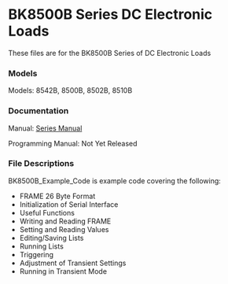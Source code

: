 # BK8500B Series DC Electronic Loads
These files are for the BK8500B Series of DC Electronic Loads
  
### Models
Models: 8542B, 8500B, 8502B, 8510B


### Documentation
Manual: [Series Manual](https://www.bkprecision.com/products/dc-electronic-loads/8500B-8500b-300-w-programmable-dc-electronic-load.html)

Programming Manual: Not Yet Released

### File Descriptions
BK8500B_Example_Code is example code covering the following:
- FRAME 26 Byte Format
- Initialization of Serial Interface
- Useful Functions
- Writing and Reading FRAME
- Setting and Reading Values
- Editing/Saving Lists
- Running Lists
- Triggering
- Adjustment of Transient Settings
- Running in Transient Mode
